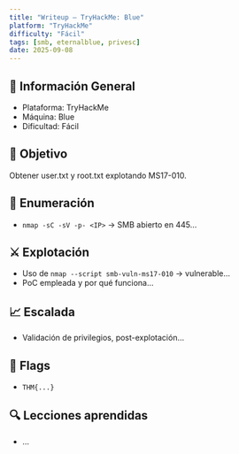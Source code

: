 ```yaml
---
title: "Writeup — TryHackMe: Blue"
platform: "TryHackMe"
difficulty: "Fácil"
tags: [smb, eternalblue, privesc]
date: 2025-09-08
---
```

## 📌 Información General
- Plataforma: TryHackMe
- Máquina: Blue
- Dificultad: Fácil

## 🧭 Objetivo
Obtener user.txt y root.txt explotando MS17-010.

## 🔎 Enumeración
- `nmap -sC -sV -p- <IP>` → SMB abierto en 445…

## ⚔️ Explotación
- Uso de `nmap --script smb-vuln-ms17-010` → vulnerable…
- PoC empleada y por qué funciona…

## 📈 Escalada
- Validación de privilegios, post-explotación…

## 🏁 Flags
- `THM{...}`

## 🔍 Lecciones aprendidas
- …
